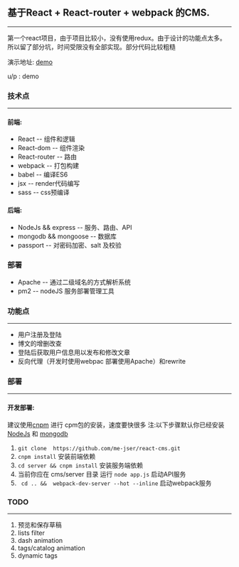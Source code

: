 ## 基于React + React-router + webpack 的CMS.

___
第一个react项目，由于项目比较小，没有使用redux。由于设计的功能点太多。所以留了部分坑，时间受限没有全部实现。部分代码比较粗糙

演示地址: [demo](http://rcms.jser.website/signIn) 

 u/p : demo 

### 技术点 
___
#### 前端: 
 - React -- 组件和逻辑
 - React-dom -- 组件渲染
 - React-router -- 路由
 - webpack -- 打包构建
 - babel -- 编译ES6
 - jsx -- render代码编写
 - sass -- css预编译


 #### 后端: ####
 - NodeJs && express -- 服务、路由、API
 - mongodb && mongoose -- 数据库
 - passport -- 对密码加密、salt 及校验

 ### 部署
 - Apache -- 通过二级域名的方式解析系统
 - pm2 -- nodeJS 服务部署管理工具

### 功能点
___
- 用户注册及登陆
- 博文的增删改查
- 登陆后获取用户信息用以发布和修改文章
- 反向代理（开发时使用webpac 部署使用Apache）和rewrite

### 部署
___
#### 开发部署:
  建议使用[cnpm](https://npm.taobao.org/) 进行 cpm包的安装，速度要快很多
  注:以下步骤默认你已经安装 [NodeJs](https://nodejs.org/en/) 和 [mongodb](https://www.mongodb.com/cn)
1. ```git clone  https://github.com/me-jser/react-cms.git ```
2. ```cnpm install```  安装前端依赖
3. ``` cd server && cnpm install ``` 安装服务端依赖
4. 当前你应在 cms/server 目录 运行 ``` node app.js ``` 启动API服务
5. ``` cd .. &&  webpack-dev-server --hot --inline``` 启动webpack服务

### TODO
___
1. 预览和保存草稿
2. lists filter
3. dash animation
4. tags/catalog animation
5. dynamic tags 